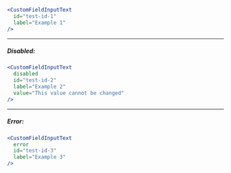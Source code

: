 ```jsx
<CustomFieldInputText
  id="test-id-1"
  label="Example 1"
/>
```
----
##### Disabled:
```jsx
<CustomFieldInputText
  disabled
  id="test-id-2"
  label="Example 2"
  value="This value cannot be changed"
/>
```
----
##### Error:
```jsx
<CustomFieldInputText
  error
  id="test-id-3"
  label="Example 3"
/>
```
